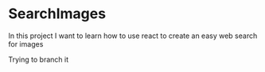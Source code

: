 # SearchImages
In this project I want to learn how to use react to create an easy web search for images 

Trying to branch it
